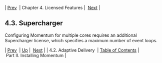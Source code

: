 | [Prev](licensed_features.adaptive.delivery)  | Chapter 4. Licensed Features |  [Next](p.installing) |

## 4.3. Supercharger

Configuring Momentum for multiple cores requires an additional Supercharger license, which specifies a maximum number of event loops.

| [Prev](licensed_features.adaptive.delivery)  | [Up](licensed_features) |  [Next](p.installing) |
| 4.2. Adaptive Delivery  | [Table of Contents](index) |  Part II. Installing Momentum |

